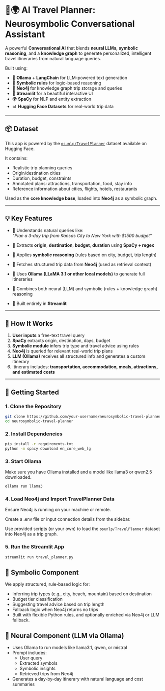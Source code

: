 # 🧠🌍 AI Travel Planner: Neurosymbolic Conversational Assistant

A powerful **Conversational AI** that blends **neural LLMs**, **symbolic reasoning**, and a **knowledge graph** to generate personalized, intelligent travel itineraries from natural language queries.

Built using:
- 🤖 **Ollama** + **LangChain** for LLM-powered text generation
- 🧠 **Symbolic rules** for logic-based reasoning
- 🧬 **Neo4j** for knowledge graph trip storage and queries
- 🧵 **Streamlit** for a beautiful interactive UI
- 🌍 **SpaCy** for NLP and entity extraction
- 📊 **Hugging Face Datasets** for real-world trip data

---

## 📦 Dataset

This app is powered by the [`osunlp/TravelPlanner`](https://huggingface.co/datasets/osunlp/TravelPlanner) dataset available on Hugging Face.

It contains:
- Realistic trip planning queries
- Origin/destination cities
- Duration, budget, constraints
- Annotated plans: attractions, transportation, food, stay info
- Reference information about cities, flights, hotels, restaurants

Used as the **core knowledge base**, loaded into **Neo4j** as a symbolic graph.

---

## 💡 Key Features

- 🧾 Understands natural queries like:  
  _"Plan a 3-day trip from Kansas City to New York with $1500 budget"_
  
- 🧠 Extracts **origin**, **destination**, **budget**, **duration** using **SpaCy + regex**
- 📖 Applies **symbolic reasoning** (rules based on city, budget, trip length)
- 🔄 Fetches structured trip data from **Neo4j** (used as retrieval context)
- 🤖 Uses **Ollama (LLaMA 3.1 or other local models)** to generate full itineraries
- 🧩 Combines both neural (LLM) and symbolic (rules + knowledge graph) reasoning
- 🧵 Built entirely in **Streamlit**

---

## 🔧 How It Works

1. **User inputs** a free-text travel query
2. **SpaCy** extracts origin, destination, days, budget
3. **Symbolic module** infers trip type and travel advice using rules
4. **Neo4j** is queried for relevant real-world trip plans
5. **LLM (Ollama)** receives all structured info and generates a custom itinerary
6. Itinerary includes: **transportation, accommodation, meals, attractions, and estimated costs**

---

## 🚀 Getting Started

### 1. Clone the Repository

```bash
git clone https://github.com/your-username/neurosymbolic-travel-planner.git
cd neurosymbolic-travel-planner
```

### 2. Install Dependencies
```bash
pip install -r requirements.txt
python -m spacy download en_core_web_lg
```

### 3. Start Ollama
Make sure you have Ollama installed and a model like llama3 or qwen2.5 downloaded.
```bash 
ollama run llama3
```

### 4. Load Neo4j and Import TravelPlanner Data
Ensure Neo4j is running on your machine or remote.

Create a .env file or input connection details from the sidebar.

Use provided scripts (or your own) to load the `osunlp/TravelPlanner` dataset into Neo4j as a trip graph.

### 5. Run the Streamlit App
```bash
streamlit run travel_planner.py
```

## 🧠 Symbolic Component
We apply structured, rule-based logic for:
- Inferring trip types (e.g., city, beach, mountain) based on destination
- Budget tier classification
- Suggesting travel advice based on trip length
- Fallback logic when Neo4j returns no trips
- Built with flexible Python rules, and optionally enriched via Neo4j or LLM fallback.

## 🤖 Neural Component (LLM via Ollama)
- Uses Ollama to run models like llama3.1, qwen, or mistral
- Prompt includes:
  - User query
  - Extracted symbols
  - Symbolic insights
  - Retrieved trips from Neo4j
- Generates a day-by-day itinerary with natural language and cost summaries

